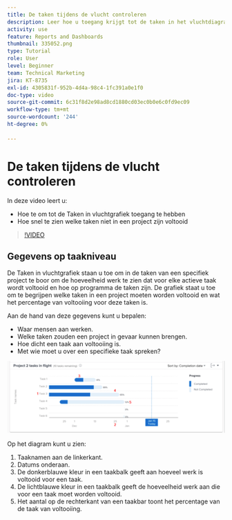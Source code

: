 ```yaml
---
title: De taken tijdens de vlucht controleren
description: Leer hoe u toegang krijgt tot de taken in het vluchtdiagram en hoe u snel kunt zien welke taken niet zijn voltooid in een project, allemaal in [!UICONTROL Enhanced Analytics].
activity: use
feature: Reports and Dashboards
thumbnail: 335052.png
type: Tutorial
role: User
level: Beginner
team: Technical Marketing
jira: KT-8735
exl-id: 4305831f-952b-4d4a-98c4-1fc391a0e1f0
doc-type: video
source-git-commit: 6c31f8d2e98ad8cd1880cd03ec0b0e6c0fd9ec09
workflow-type: tm+mt
source-wordcount: '244'
ht-degree: 0%

---
```


# De taken tijdens de vlucht controleren

In deze video leert u:

* Hoe te om tot de Taken in vluchtgrafiek toegang te hebben
* Hoe snel te zien welke taken niet in een project zijn voltooid

>[!VIDEO](https://video.tv.adobe.com/v/335052/?quality=12&learn=on)

## Gegevens op taakniveau

De Taken in vluchtgrafiek staan u toe om in de taken van een specifiek project te boor om de hoeveelheid werk te zien dat voor elke actieve taak wordt voltooid en hoe op programma de taken zijn. De grafiek staat u toe om te begrijpen welke taken in een project moeten worden voltooid en wat het percentage van voltooiing voor deze taken is.

Aan de hand van deze gegevens kunt u bepalen:

* Waar mensen aan werken.
* Welke taken zouden een project in gevaar kunnen brengen.
* Hoe dicht een taak aan voltooiing is.
* Met wie moet u over een specifieke taak spreken?

![Een afbeelding die een taak in het vliegdiagram weergeeft met nummers op de gebieden die worden beschreven in de onderstaande opsommingstekens](assets/section-2-11.png)

Op het diagram kunt u zien:

1. Taaknamen aan de linkerkant.
1. Datums onderaan.
1. De donkerblauwe kleur in een taakbalk geeft aan hoeveel werk is voltooid voor een taak.
1. De lichtblauwe kleur in een taakbalk geeft de hoeveelheid werk aan die voor een taak moet worden voltooid.
1. Het aantal op de rechterkant van een taakbar toont het percentage van de taak van voltooiing.
